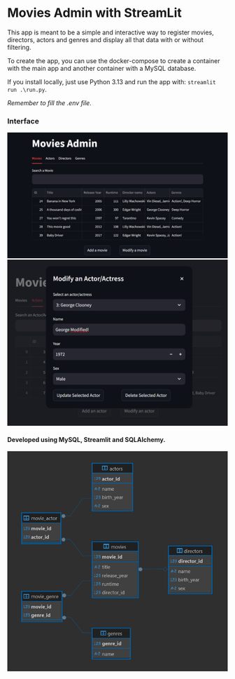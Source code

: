 # Movies Admin with StreamLit

This app is meant to be a simple and interactive way to register movies, directors, actors and genres and display all that data
with or without filtering.

To create the app, you can use the docker-compose to create a container with the main app and another container with a MySQL
database.

If you install locally, just use Python 3.13 and run the app with: ``streamlit run .\run.py``.

*Remember to fill the .env file*.

### Interface

![Basic interface](images/basic_interface.png)
![Modify an actor/actress](images/actor_mod.png)

#### Developed using MySQL, Streamlit and SQLAlchemy.

![Database Schema](images/database_schema.png)